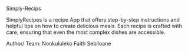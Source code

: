 Simply-Recips

SimplyRecipes is a recipe App that offers step-by-step instructions and helpful tips on how to create delicious meals. Each recipe is crafted with care, ensuring that even the most complex dishes are accessible.

Author/ Team: Nonkululeko Faith Sebiloane
